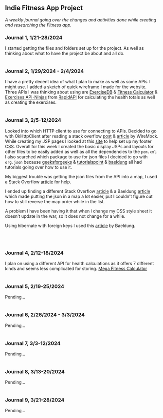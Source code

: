 ## Indie Fitness App Project
*A weekly journal going over the changes and activities done while creating and researching the Fitness app.*

### Journal 1, 1/21-28/2024
I started getting the files and folders set up for the project.
As well as thinking about what to have the project be about and all do.
    <br><br>
### Journal 2, 1/29/2024 - 2/4/2024
I have a pretty decent idea of what I plan to make as well as some APIs I might use.
I added a sketch of quick wireframe I made for the website.
Three APIs I was thinking about using are
[ExerciseDB](https://rapidapi.com/justin-WFnsXH_t6/api/exercisedb/)
& [Fitness Calculator](https://rapidapi.com/malaaddincelik/api/fitness-calculator/)
& [Exercises API-Ninjas](https://rapidapi.com/apininjas/api/exercises-by-api-ninjas/)
from [RapidAPI](https://rapidapi.com/search/fitness) for calculating the health totals as well as creating the exercises.
    <br><br>
### Journal 3, 2/5-12/2024
Looked into which HTTP client to use for connecting to APIs. Decided to go with OkHttpClient after reading a stack overflow [post](https://stackoverflow.com/questions/42392778/okhttp-or-httpclient-which-offers-better-functionality-and-more-efficiency) & [article](https://www.wiremock.io/post/java-http-client-comparison) by WireMock.
While creating my JSP pages I looked at this [site](https://www.freecodecamp.org/news/how-to-keep-your-footer-where-it-belongs-59c6aa05c59c/) to help set up my footer CSS.
Overall for this week I created the basic display JSPs and layouts for other files to be easily added as well as all the dependencies to the `pom.xml`.
I also searched which package to use for json files I decided to go with `org.json` because
[geeksforgeeks](https://www.geeksforgeeks.org/parse-json-java/)
& [tutorialspoint](https://www.tutorialspoint.com/how-can-we-read-a-json-file-in-java)
& [baeldung](https://www.baeldung.com/java-org-json)
all had tutorials going over how to use it.

My biggest trouble was getting the json files from the API into a map, I used a Stack Overflow
[article](https://stackoverflow.com/questions/1568762/accessing-members-of-items-in-a-jsonarray-with-java)
for help.

I ended up finding a different Stack Overflow
[article](https://stackoverflow.com/questions/443499/convert-json-to-map)
& a Baeldung [article](https://www.baeldung.com/java-json-maps-comparison)
which made putting the json in a map a lot easier, put I couldn't figure out how to still reverse the map order while in the list.

A problem I have been having it that when I change my CSS style sheet it doesn't update in the war, so it does not change for a while.

Using hibernate with foreign keys I used this [article](https://www.baeldung.com/hibernate-one-to-many) by Baeldung.

<br><br>
### Journal 4, 2/12-18/2024
I plan on using a different API for health calculations as it offers 7 different kinds and seems less complicated for storing. 
[Mega Fitness Calculator](https://rapidapi.com/bejjaothmane/api/mega-fitness-calculator1/)
    <br><br>
### Journal 5, 2/19-25/2024
Pending...
    <br><br>
### Journal 6, 2/26/2024 - 3/3/2024
Pending...
    <br><br>
### Journal 7, 3/3-12/2024
Pending...
    <br><br>
### Journal 8, 3/13-20/2024
Pending...
    <br><br>
### Journal 9, 3/21-28/2024
Pending...